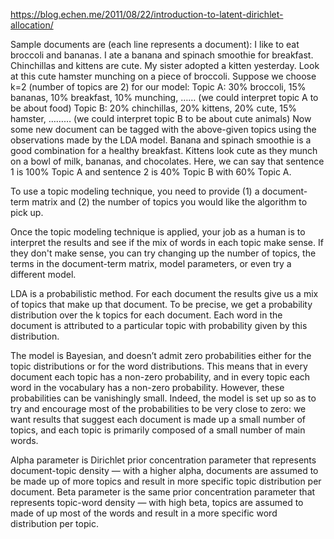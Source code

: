 https://blog.echen.me/2011/08/22/introduction-to-latent-dirichlet-allocation/

Sample documents are (each line represents a document):
I like to eat broccoli and bananas.
I ate a banana and spinach smoothie for breakfast.
Chinchillas and kittens are cute.
My sister adopted a kitten yesterday.
Look at this cute hamster munching on a piece of broccoli.
Suppose we choose k=2 (number of topics are 2) for our model:
Topic A: 30% broccoli, 15% bananas, 10% breakfast, 10% munching, …… (we could interpret topic A to be about food)
Topic B: 20% chinchillas, 20% kittens, 20% cute, 15% hamster, ……… (we could interpret topic B to be about cute animals)
Now some new document can be tagged with the above-given topics using the observations made by the LDA model.
Banana and spinach smoothie is a good combination for a healthy breakfast.
Kittens look cute as they munch on a bowl of milk, bananas, and chocolates.
Here, we can say that sentence 1 is 100% Topic A and sentence 2 is 40% Topic B with 60% Topic A.



To use a topic modeling technique, you need to provide (1) a document-term matrix and (2) the number of topics you would like the algorithm to pick up.

Once the topic modeling technique is applied, your job as a human is to interpret the results and see if the mix of words in each topic make sense. If they don't make sense, you can try changing up the number of topics, the terms in the document-term matrix, model parameters, or even try a different model.

LDA is a probabilistic method. For each document the results give us a mix of topics that make up that document. To be precise, we get a probability distribution over the k topics for each document. Each word in the document is attributed to a particular topic with probability given by this distribution.


The model is Bayesian, and doesn’t admit zero probabilities either for the topic distributions or for the word distributions. This means that in every document each topic has a non-zero probability, and in every topic each word in the vocabulary has a non-zero probability. However, these probabilities can be vanishingly small. Indeed, the model is set up so as to try and encourage most of the probabilities to be very close to zero: we want results that suggest each document is made up a small number of topics, and each topic is primarily composed of a small number of main words.


Alpha parameter is Dirichlet prior concentration parameter that represents document-topic density — with a higher alpha, documents are assumed to be made up of more topics and result in more specific topic distribution per document.
Beta parameter is the same prior concentration parameter that represents topic-word density — with high beta, topics are assumed to made of up most of the words and result in a more specific word distribution per topic.
